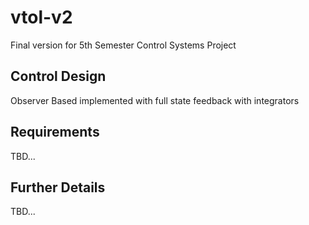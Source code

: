 # vtol-v2
Final version for 5th Semester Control Systems Project
## Control Design
Observer Based implemented with full state feedback with integrators
## Requirements
TBD...
## Further Details
TBD...

